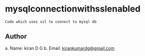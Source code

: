 # mysqlconnectionwithsslenabled
	Code which uses ssl to connect to mysql db

## Author
a. Name: kiran D G
b. Email: kirankumardg@gmail.com